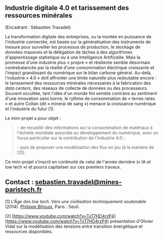 ## Industrie digitale 4.0 et tarissement des ressources minérales

(Encadrant : Sébastien Travadel)

La transformation digitale des entreprises, ou la montée en puissance de
l'industrie connectée, est basée sur la généralisation des instruments
de mesure pour surveiller les processus de production, le stockage de
données massives et la délégation de tâches à des algorithmes
d'apprentissage statistique ou à une Intelligence Artificielle. Mais la
promesse d'une industrie plus « propre » et résiliente semble désormais
contrebalancée par la réalité d'une consommation électrique croissante
et l'impact grandissant du numérique sur le bilan carbone général.
Au-delà, l'industrie « 4.0 » doit affronter une limite naturelle plus
redoutable encore : le tarissement des ressources minérales nécessaires
à la fabrication des *data centers*, des réseaux de collecte de données
ou des processeurs. Souvent occultée, tant l'idée d'un monde fini semble
contraire au sentiment d'une innovation sans borne, le rythme de
consommation de « terres rares » et autre Coltan (dit « minerai de sang
») menace la croissance numérique et l'industrie du futur \[1\].

Le mini-projet a pour objet :

> \- de recueillir des informations sur la consommation de matériaux à
> l'échelle mondiale associée au développement du numérique, avec un
> focus particulier sur la contribution de l'industrie 4.0 ;
>
> \- puis de proposer une modélisation des flux en jeu (à la manière de
> \[2\]).

Ce mini-projet s'inscrit en continuité de celui de l'année dernière («
IA et low tech ») et pourra capitaliser sur ces premiers travaux.

## Contact : sebastien.travadel@mines-paristech.fr

\[1\] *L\'Âge des low tech. Vers une civilisation techniquement
soutenable* (2014). [Philippe Bihouix](https://www.seuil.com/auteur/philippe-bihouix/16560), Paris :
Seuil.

\[2\]
[https://www.youtube.com/watch?v=TxT7HD4rzP4](https://www.youtube.com/watch?v=TxT7HD4rzP4)
présentation d'Olivier Vidal sur la modélisation des tensions entre
transition énergétique et ressources disponibles.
